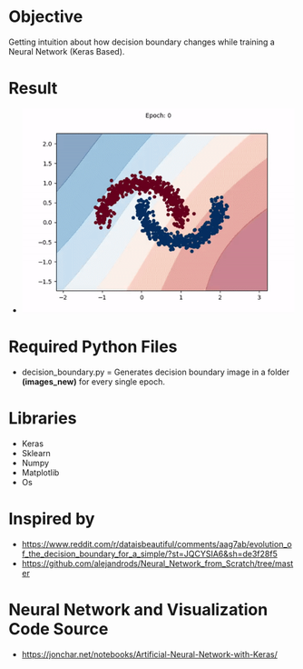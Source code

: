 # Objective 
Getting intuition about how decision boundary changes while training a Neural Network (Keras Based).

# Result
- ![decision-boundary](https://github.com/Sayantanmukherjee6/Neural-Network-Decision-Boundary-Using-Keras/blob/master/decision_boundary.gif)

# Required Python Files
- decision_boundary.py  = Generates decision boundary image in a folder **(images_new)** for every single epoch.

# Libraries
- Keras
- Sklearn
- Numpy
- Matplotlib
- Os

# Inspired by
- https://www.reddit.com/r/dataisbeautiful/comments/aag7ab/evolution_of_the_decision_boundary_for_a_simple/?st=JQCYSIA6&sh=de3f28f5
- https://github.com/alejandrods/Neural_Network_from_Scratch/tree/master

# Neural Network and Visualization Code Source 
- https://jonchar.net/notebooks/Artificial-Neural-Network-with-Keras/
